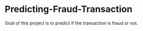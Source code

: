 # Predicting-Fraud-Transaction
Goal of this project is to predict if the transaction is fraud or not.
